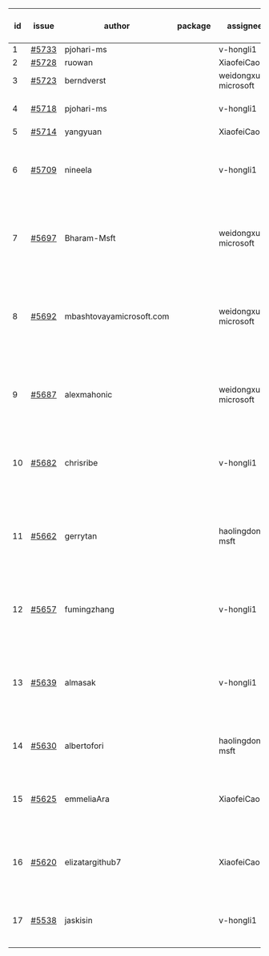 | id | issue | author | package | assignee | bot advice | created date of issue | target release date | date from target |
| ------ | ------ | ------ | ------ | ------ | ------ | ------ | ------ | :-----: |
| 1 | [#5733](https://github.com/Azure/sdk-release-request/issues/5733) | pjohari-ms |  | v-hongli1 | new issue. | 11-18 | 12-27 |  |
| 2 | [#5728](https://github.com/Azure/sdk-release-request/issues/5728) | ruowan |  | XiaofeiCao | new issue. | 11-15 | 12-26 |  |
| 3 | [#5723](https://github.com/Azure/sdk-release-request/issues/5723) | berndverst |  | weidongxu-microsoft | new issue. | 11-15 | 12-27 |  |
| 4 | [#5718](https://github.com/Azure/sdk-release-request/issues/5718) | pjohari-ms |  | v-hongli1 | Attention to inconsistent tag. | 11-13 | 12-27 |  |
| 5 | [#5714](https://github.com/Azure/sdk-release-request/issues/5714) | yangyuan |  | XiaofeiCao | new issue. | 11-11 | 12-27 |  |
| 6 | [#5709](https://github.com/Azure/sdk-release-request/issues/5709) | nineela |  | v-hongli1 | close to release date. Attention to inconsistent tag. | 11-11 | 11-22 | 1 |
| 7 | [#5697](https://github.com/Azure/sdk-release-request/issues/5697) | Bharam-Msft |  | weidongxu-microsoft | new comment. close to release date. FirstBeta. TypeSpec. | 11-07 | 11-22 | 1 |
| 8 | [#5692](https://github.com/Azure/sdk-release-request/issues/5692) | mbashtovayamicrosoft.com |  | weidongxu-microsoft | new comment. close to release date. Attention to inconsistent tag. | 11-06 | 11-22 | 1 |
| 9 | [#5687](https://github.com/Azure/sdk-release-request/issues/5687) | alexmahonic |  | weidongxu-microsoft | new issue. new comment. close to release date. HoldOn. | 11-05 | 11-22 | 1 |
| 10 | [#5682](https://github.com/Azure/sdk-release-request/issues/5682) | chrisribe |  | v-hongli1 | new issue. close to release date. FirstGA. TypeSpec. | 11-05 | 11-22 | 1 |
| 11 | [#5662](https://github.com/Azure/sdk-release-request/issues/5662) | gerrytan |  | haolingdong-msft | new issue. new comment. close to release date. FirstBeta. TypeSpec. | 11-04 | 11-21 | 0 |
| 12 | [#5657](https://github.com/Azure/sdk-release-request/issues/5657) | fumingzhang |  | v-hongli1 | close to release date. Attention to inconsistent tag. | 10-30 | 11-21 | 0 |
| 13 | [#5639](https://github.com/Azure/sdk-release-request/issues/5639) | almasak |  | v-hongli1 | new issue. new comment. close to release date. FirstBeta. HoldOn. | 10-23 | 11-21 | 0 |
| 14 | [#5630](https://github.com/Azure/sdk-release-request/issues/5630) | albertofori |  | haolingdong-msft | new issue. close to release date. | 10-22 | 11-22 | 1 |
| 15 | [#5625](https://github.com/Azure/sdk-release-request/issues/5625) | emmeliaAra |  | XiaofeiCao | close to release date. Attention to inconsistent tag. | 10-22 | 11-22 | 1 |
| 16 | [#5620](https://github.com/Azure/sdk-release-request/issues/5620) | elizatargithub7 |  | XiaofeiCao | new issue. close to release date. FirstGA. TypeSpec. | 10-16 | 11-22 | 1 |
| 17 | [#5538](https://github.com/Azure/sdk-release-request/issues/5538) | jaskisin |  | v-hongli1 | close to release date. FirstGA. TypeSpec. | 09-27 | 11-22 | 1 |
